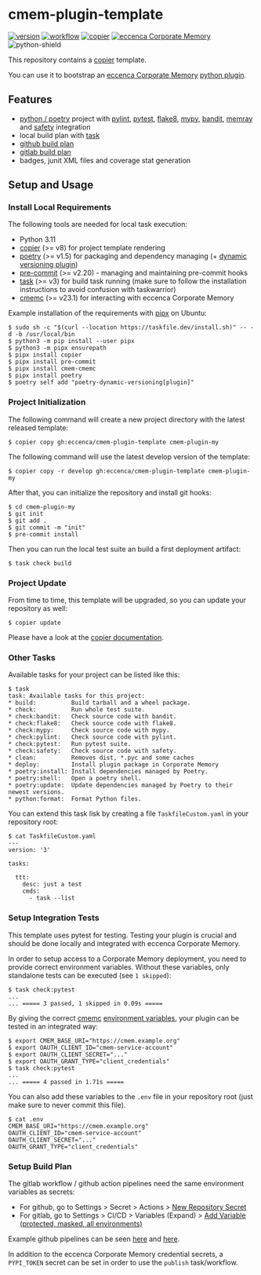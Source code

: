 # cmem-plugin-template

[![version][version-shield]][changelog] [![workflow][build-shield]][github-actions] [![copier][copier-shield]][copier] [![eccenca Corporate Memory][cmem-shield]][cmem] ![python-shield]

This repository contains a [copier](https://copier.readthedocs.io/) template.

You can use it to bootstrap an [eccenca Corporate Memory](https://documentation.eccenca.com) [python plugin](https://documentation.eccenca.com/latest/develop/python-plugins/).

## Features

- [python / poetry](https://python-poetry.org/) project with [pylint](https://pylint.pycqa.org/), [pytest](https://www.pytest.org/), [flake8](https://flake8.pycqa.org/), [mypy](http://mypy-lang.org/), [bandit](https://bandit.readthedocs.io/), [memray](https://bloomberg.github.io/memray/) and [safety](https://pyup.io/safety/) integration
- local build plan with [task](https://taskfile.dev/)
- [github build plan](https://github.com/eccenca/cmem-plugin-template/tree/main/src/.github/workflows)
- [gitlab build plan](https://github.com/eccenca/cmem-plugin-template/blob/main/src/.gitlab-ci.yml)
- badges, junit XML files and coverage stat generation

## Setup and Usage

### Install Local Requirements

The following tools are needed for local task execution:

- Python 3.11
- [copier](https://copier.readthedocs.io/) (>= v8) for project template rendering
- [poetry](https://python-poetry.org/) (>= v1.5) for packaging and dependency managing (+ [dynamic versioning plugin](https://github.com/mtkennerly/poetry-dynamic-versioning))
- [pre-commit](https://pre-commit.com/) (>= v2.20) - managing and maintaining pre-commit hooks
- [task](https://taskfile.dev/) (>= v3) for build task running (make sure to follow the installation instructions to avoid confusion with taskwarrior)
- [cmemc](https://eccenca.com/go/cmemc) (>= v23.1) for interacting with eccenca Corporate Memory

Example installation of the requirements with [pipx](https://pypa.github.io/pipx/) on Ubuntu:

```
$ sudo sh -c "$(curl --location https://taskfile.dev/install.sh)" -- -d -b /usr/local/bin
$ python3 -m pip install --user pipx
$ python3 -m pipx ensurepath
$ pipx install copier
$ pipx install pre-commit
$ pipx install cmem-cmemc
$ pipx install poetry
$ poetry self add "poetry-dynamic-versioning[plugin]"
```

### Project Initialization

The following command will create a new project directory with the latest released template:
```shell-session
$ copier copy gh:eccenca/cmem-plugin-template cmem-plugin-my
```

The following command will use the latest develop version of the template:
```shell-session
$ copier copy -r develop gh:eccenca/cmem-plugin-template cmem-plugin-my
```

After that, you can initialize the repository and install git hooks:
```shell-session
$ cd cmem-plugin-my
$ git init
$ git add .
$ git commit -m "init"
$ pre-commit install
```

Then you can run the local test suite an build a first deployment artifact:
```shell-session
$ task check build
```

### Project Update

From time to time, this template will be upgraded, so you can update your repository as well:
```shell-session
$ copier update
```

Please have a look at the [copier documentation](https://copier.readthedocs.io/en/stable/updating/).

### Other Tasks

Available tasks for your project can be listed like this:
```shell-session
$ task
task: Available tasks for this project:
* build:          Build tarball and a wheel package.
* check:          Run whole test suite.
* check:bandit:   Check source code with bandit.
* check:flake8:   Check source code with flake8.
* check:mypy:     Check source code with mypy.
* check:pylint:   Check source code with pylint.
* check:pytest:   Run pytest suite.
* check:safety:   Check source code with safety.
* clean:          Removes dist, *.pyc and some caches
* deploy:         Install plugin package in Corporate Memory
* poetry:install: Install dependencies managed by Poetry.
* poetry:shell:   Open a poetry shell.
* poetry:update:  Update dependencies managed by Poetry to their newest versions.
* python:format:  Format Python files.
```

You can extend this task lisk by creating a file `TaskfileCustom.yaml` in your repository root:

```shell-session
$ cat TaskfileCustom.yaml
---
version: '3'

tasks:

  ttt:
    desc: just a test
    cmds:
      - task --list
```


### Setup Integration Tests

This template uses pytest for testing.
Testing your plugin is crucial and should be done locally and integrated with eccenca Corporate Memory.

In order to setup access to a Corporate Memory deployment, you need to provide correct environment variables.
Without these variables, only standalone tests can be executed (see `1 skipped`):

```shell-session
$ task check:pytest
...
... ===== 3 passed, 1 skipped in 0.09s =====
```

By giving the correct [cmemc](https://eccenca.com/go/cmemc) [environment variables](https://documentation.eccenca.com/22.1/automate/cmemc-command-line-interface/installation-and-configuration/file-based-configuration/#configuration-variables), your plugin can be tested in an integrated way:

```shell-session
$ export CMEM_BASE_URI="https://cmem.example.org"
$ export OAUTH_CLIENT_ID="cmem-service-account"
$ export OAUTH_CLIENT_SECRET="..."
$ export OAUTH_GRANT_TYPE="client_credentials"
$ task check:pytest
...
... ===== 4 passed in 1.71s =====

```

You can also add these variables to the `.env` file in your repository root (just make sure to never commit this file).

```shell-session
$ cat .env
CMEM_BASE_URI="https://cmem.example.org"
OAUTH_CLIENT_ID="cmem-service-account"
OAUTH_CLIENT_SECRET="..."
OAUTH_GRANT_TYPE="client_credentials"
```

### Setup Build Plan

The gitlab workflow / github action pipelines need the same environment variables as secrets:

- For github, go to Settings > Secret > Actions > [New Repository Secret](https://docs.github.com/en/actions/security-guides/encrypted-secrets)
- For gitlab, go to Settings > CI/CD > Variables (Expand) > [Add Variable (protected, masked, all environments)](https://docs.gitlab.com/ee/ci/variables/)

Example github pipelines can be seen [here](https://github.com/eccenca/cmem-plugin-kafka/actions) and [here](https://github.com/eccenca/cmem-plugin-graphql/actions).

In addition to the eccenca Corporate Memory credential secrets, a `PYPI_TOKEN` secret can be set in order to use the `publish` task/workflow.


[version-shield]: https://img.shields.io/github/v/tag/eccenca/cmem-plugin-template?label=version&sort=semver
[changelog]: https://github.com/eccenca/cmem-plugin-template/blob/main/CHANGELOG.md
[github-actions]: https://github.com/eccenca/cmem-plugin-template/actions
[build-shield]: https://github.com/eccenca/cmem-plugin-template/actions/workflows/check.yml/badge.svg
[copier]: https://copier.readthedocs.io/
[copier-shield]: https://img.shields.io/badge/made%20with-copier-orange
[cmem]: https://documentation.eccenca.com
[cmem-shield]: https://img.shields.io/badge/made%20for-Corporate%20Memory-blue
[python-shield]: https://img.shields.io/badge/python-v3.11-blue

